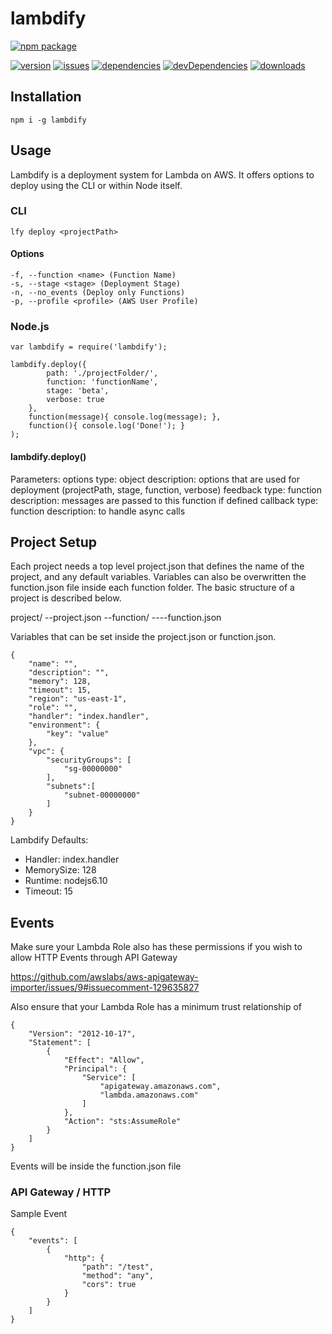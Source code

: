 # lambdify
[![npm package](https://nodei.co/npm/lambdify.png?downloads=true&downloadRank=true&stars=true)](https://nodei.co/npm/request/)

[![version](https://badge.fury.io/js/lambdify.svg)](http://badge.fury.io/js/lambdify)
[![issues](https://img.shields.io/github/issues/Prefinem/lambdify.svg)](https://github.com/Prefinem/lambdify/issues)
[![dependencies](https://david-dm.org/Prefinem/lambdify.svg)](https://david-dm.org/Prefinem/lambdify)
[![devDependencies](https://david-dm.org/Prefinem/lambdify/dev-status.svg)](https://david-dm.org/Prefinem/lambdify#info=devDependencies)
[![downloads](http://img.shields.io/npm/dm/lambdify.svg)](https://www.npmjs.com/package/lambdify)

## Installation

    npm i -g lambdify

## Usage

Lambdify is a deployment system for Lambda on AWS.  It offers options to deploy using the CLI or within Node itself.

### CLI

    lfy deploy <projectPath>

#### Options

    -f, --function <name> (Function Name)
    -s, --stage <stage> (Deployment Stage)
    -n, --no_events (Deploy only Functions)
    -p, --profile <profile> (AWS User Profile)

### Node.js

    var lambdify = require('lambdify');

    lambdify.deploy({
            path: './projectFolder/',
            function: 'functionName',
            stage: 'beta',
            verbose: true
        },
        function(message){ console.log(message); },
        function(){ console.log('Done!'); }
    );

#### lambdify.deploy()

Parameters:
    options
        type: object
        description: options that are used for deployment (projectPath, stage, function, verbose)
    feedback
        type: function
        description: messages are passed to this function if defined
    callback
        type: function
        description: to handle async calls


## Project Setup

Each project needs a top level project.json that defines the name of the project, and any default variables.  Variables can also be overwritten the function.json file inside each function folder.  The basic structure of a project is described below.

project/
--project.json
--function/
----function.json

Variables that can be set inside the project.json or function.json.

    {
        "name": "",
        "description": "",
        "memory": 128,
        "timeout": 15,
        "region": "us-east-1",
        "role": "",
        "handler": "index.handler",
        "environment": {
            "key": "value"
        },
        "vpc": {
            "securityGroups": [
                "sg-00000000"
            ],
            "subnets":[
                "subnet-00000000"
            ]
        }
    }

Lambdify Defaults:

* Handler: index.handler
* MemorySize: 128
* Runtime: nodejs6.10
* Timeout: 15


## Events

Make sure your Lambda Role also has these permissions if you wish to allow HTTP Events through API Gateway

https://github.com/awslabs/aws-apigateway-importer/issues/9#issuecomment-129635827

Also ensure that your Lambda Role has a minimum trust relationship of

    {
        "Version": "2012-10-17",
        "Statement": [
            {
                "Effect": "Allow",
                "Principal": {
                    "Service": [
                        "apigateway.amazonaws.com",
                        "lambda.amazonaws.com"
                    ]
                },
                "Action": "sts:AssumeRole"
            }
        ]
    }

Events will be inside the function.json file

### API Gateway / HTTP

Sample Event

    {
        "events": [
            {
                "http": {
                    "path": "/test",
                    "method": "any",
                    "cors": true
                }
            }
        ]
    }
